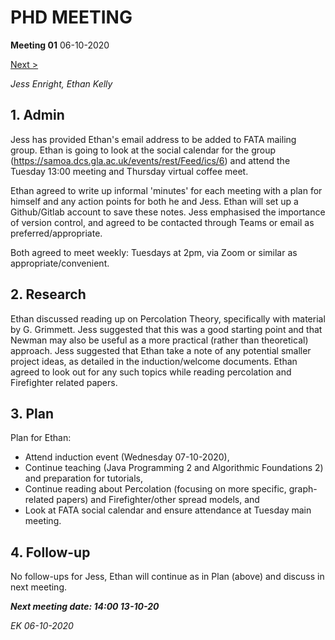 # PHD MEETING

__Meeting 01__
06-10-2020

[Next >](02_13-10-20.md)

_Jess Enright,_
_Ethan Kelly_


## 1. Admin

Jess has provided Ethan's email address to be added to FATA mailing group. Ethan is going to look at the social calendar for the group (https://samoa.dcs.gla.ac.uk/events/rest/Feed/ics/6) and attend the Tuesday 13:00 meeting and Thursday virtual coffee meet.

Ethan agreed to write up informal 'minutes' for each meeting with a plan for himself and any action points for both he and Jess. Ethan will set up a Github/Gitlab account to save these notes. Jess emphasised the importance of version control, and agreed to be contacted through Teams or email as preferred/appropriate.

Both agreed to meet weekly: Tuesdays at 2pm, via Zoom or similar as appropriate/convenient.


## 2. Research

Ethan discussed reading up on Percolation Theory, specifically with material by G. Grimmett. Jess suggested that this was a good starting point and that Newman may also be useful as a more practical (rather than theoretical) approach. Jess suggested that Ethan take a note of any potential smaller project ideas, as detailed in the induction/welcome documents. Ethan agreed to look out for any such topics while reading percolation and Firefighter related papers.


## 3. Plan

Plan for Ethan:
* Attend induction event (Wednesday 07-10-2020),
* Continue teaching (Java Programming 2 and Algorithmic Foundations 2) and preparation for tutorials,
* Continue reading about Percolation (focusing on more specific, graph-related papers) and Firefighter/other spread models, and
* Look at FATA social calendar and ensure attendance at Tuesday main meeting.


## 4. Follow-up

No follow-ups for Jess, Ethan will continue as in Plan (above) and discuss in next meeting.

**_Next meeting date: 14:00 13-10-20_**



_EK 06-10-2020_
